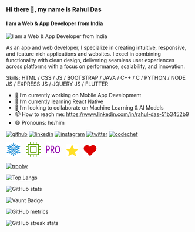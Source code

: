 ### Hi there 👋, my name is Rahul Das
#### I am a Web & App Developer from India
![I am a Web & App Developer from India](https://drive.google.com/file/d/1bAwkb-ffq0LB2_9VkRPI7WRjO4pB_RVp/view?usp=sharing)

As an app and web developer, I specialize in creating intuitive, responsive, and feature-rich applications and websites. I excel in combining functionality with clean design, delivering seamless user experiences across platforms with a focus on performance, scalability, and innovation.

Skills:  HTML / CSS / JS / BOOTSTRAP / JAVA / C++ / C / PYTHON / NODE JS / EXPRESS JS / JQUERY JS / FLUTTER 

- 🔭 I’m currently working on Mobile App Development 
- 🌱 I’m currently learning React Native  
- 👯 I’m looking to collaborate on Machine Learning & AI Models 
- 📫 How to reach me: https://www.linkedin.com/in/rahul-das-51b3452b9 
- 😄 Pronouns: he/him 


[<img src='https://cdn.jsdelivr.net/npm/simple-icons@3.0.1/icons/github.svg' alt='github' height='40'>](https://github.com/rd7737)  [<img src='https://cdn.jsdelivr.net/npm/simple-icons@3.0.1/icons/linkedin.svg' alt='linkedin' height='40'>](https://www.linkedin.com/in/rahul-das-51b3452b9/)  [<img src='https://cdn.jsdelivr.net/npm/simple-icons@3.0.1/icons/instagram.svg' alt='instagram' height='40'>](https://www.instagram.com/rahul_dassrm/)  [<img src='https://cdn.jsdelivr.net/npm/simple-icons@3.0.1/icons/twitter.svg' alt='twitter' height='40'>](https://twitter.com/aldrago_coc)  [<img src='https://cdn.jsdelivr.net/npm/simple-icons@3.0.1/icons/codechef.svg' alt='codechef' height='40'>](https://www.codechef.com/users/rd7737)  

<a href='https://archiveprogram.github.com/'><img src='https://raw.githubusercontent.com/acervenky/animated-github-badges/master/assets/acbadge.gif' width='40' height='40'></a> <a href='https://docs.github.com/en/developers'><img src='https://raw.githubusercontent.com/acervenky/animated-github-badges/master/assets/devbadge.gif' width='40' height='40'></a> <a href='https://github.com/pricing'><img src='https://raw.githubusercontent.com/acervenky/animated-github-badges/master/assets/pro.gif' width='40' height='40'></a> <a href='https://stars.github.com/'><img src='https://raw.githubusercontent.com/acervenky/animated-github-badges/master/assets/starbadge.gif' width='35' height='35'></a> <a href='https://docs.github.com/en/github/supporting-the-open-source-community-with-github-sponsors'><img src='https://raw.githubusercontent.com/acervenky/animated-github-badges/master/assets/sponsorbadge.gif' width='35' height='35'></a> 

[![trophy](https://github-profile-trophy.vercel.app/?username=rd7737)](https://github.com/ryo-ma/github-profile-trophy)

[![Top Langs](https://github-readme-stats.vercel.app/api/top-langs/?username=rd7737)](https://github.com/anuraghazra/github-readme-stats)

![GitHub stats](https://github-readme-stats.vercel.app/api?username=rd7737&show_icons=true)  

![Vaunt Badge](https://api.vaunt.dev/v1/github/entities/rd7737/contributions?format=svg&private=false)  

![GitHub metrics](https://metrics.lecoq.io/rd7737)  

![GitHub streak stats](https://streak-stats.demolab.com/?user=rd7737)  

